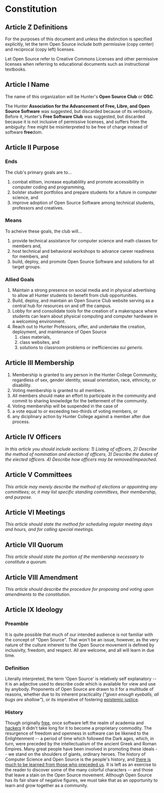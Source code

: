 # Constitution

## Article Z Definitions

For the purposes of this document and unless the distinction is specified
explicitly, let the term Open Source include both permissive (copy center) and
reciprocal (copy left) licenses.

Let Open Source refer to Creative Commons Licenses and other permissive licenses
when referring to educational documents such as instructional textbooks.

## Article I Name

The name of this organization will be Hunter's **Open Source Club** or **OSC**.

The Hunter **Association for the Advancement of Free, Libre, and Open Source
Software** was suggested, but discarded because of its verbosity. Before it,
Hunter's **Free Software Club** was suggested, but discarded because it is not
inclusive of permissive licenses, and suffers from the ambiguity: free might be
misinterpreted to be free of charge instead of software **free**dom.

## Article II Purpose

### Ends

The club's primary goals are to...

1. combat elitism, increase equitablility and promote accessibility in computer
   coding and programming,
1. bolster student portfolios and prepare students for a future in computer
   science, and
1. improve adoption of Open Source Software among technical students, professors
   and creatives.

### Means

To acheive these goals, the club will...

1. provide technical assistance for computer science and math classes for
   members and,
1. host technical and behavioral workshops to advance career readiness for
   members, and
1. build, deploy, and promote Open Source Software and solutions for all target
   groups.

### Allied Goals

1. Maintain a strong presence on social media and in physical advertising to
   allow all Hunter students to benefit from club opportunities.
1. Build, deploy, and maintain an Open Source Club website serving as a central
   hub for resources on and off the campus.
1. Lobby for and consolidate tools for the creation of a makerspace where
   students can learn about physical computing and computer hardware in a
   welcoming environment.
1. Reach out to Hunter Professors, offer, and undertake the creation,
   deployment, and maintenance of Open Source
   1. class materials,
   1. class websites, and
   1. solutions to classroom problems or inefficiencies *sui generis*.

## Article III Membership
 
1. Membership is granted to any person in the Hunter College Community,
   regardless of sex, gender identity, sexual orientation, race, ethnicity, or
   disability.
1. Voting membership is granted to all members.
1. All members should make an effort to participate in the community and commit
   to sharing knowledge for the betterment of the community.
1. Voting membership will be suspended in the case of
  1. a vote equal to or exceeding two-thirds of voting members, or
  1. any diciplinary action by Hunter College against a member after due
     process.
  
## Article IV Officers
*In this article you should include sections: 1) Listing of officers, 2)
Describe the method of nomination and election of officers, 3) Describe the
duties of the elected officers. 4) Describe how officers may be
removed/impeached.*

## Article V Committees

*This article may merely describe the method of elections or appointing any
committees; or, it may list specific standing committees, their membership, and
purpose.*

## Article VI Meetings
*This article should state the method for scheduling regular meeting days and
hours, and for calling special meetings.*

## Article VII Quorum
*This article should state the portion of the membership necessary to constitute
a quorum.*

## Article VIII Amendment
*This article should describe the procedure for proposing and voting upon
amendments to the constitution.*

## Article IX Ideology

### Preamble

It is quite possible that much of our intended audience is not familiar with the concept of "Open Source". That won't be an issue, however, as the very nature of the culture inherent to the Open Source movement is defined by inclusivity, freedom, and respect. All are welcome, and all will learn in due time.

### Definition

Literally interpreted, the term 'Open Source' is relatively self explanatory -- it is an adjective used to describe code which is available for view and use by anybody. Proponents of Open Source are drawn to it for a multitude of reasons, whether due to its inherent practicality (*"given enough eyeballs, all bugs are shallow"*), or its imperative of fostering [epistemic justice](https://en.wikipedia.org/wiki/Epistemic_injustice). 

### History
Though originally [free](https://en.wikipedia.org/wiki/Free_software#History), once software left the realm of academia and [hackers](https://en.wikipedia.org/wiki/Hacker_culture) it didn't take long for it to become a proprietary commodity. The resurgence of freedom and openness in software can be likened to the Enlightenment -- a period of time which followed the Dark ages, which, in turn, were preceded by the intellectualism of the ancient Greek and Roman Empires. Many great people have been involved in promoting these ideals -- we stand on the shoulders of giants, ordinary heroes. The history of Computer Science and Open Source is the people's history, and [there is much to be learned from those who preceded us](https://plato.stanford.edu/entries/history/#HegHis). It is left as an exercise to the reader to discover some of the many colorful characters -- and those that leave a stain on the Open Source movement. Although Open Source has its fair share of negative figures, we must take that as an opportunity to learn and grow together as a community.